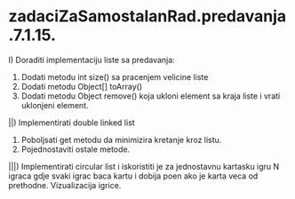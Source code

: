 # zadaciZaSamostalanRad.predavanja.7.1.15.
I) Doraditi implementaciju liste sa predavanja:
1. Dodati metodu int size() sa pracenjem velicine liste
2. Dodati metodu Object[] toArray()
3. Dodati metodu Object remove() koja ukloni element sa kraja liste i vrati uklonjeni element.

||) Implementirati double linked list
1. Poboljsati get metodu da minimizira kretanje kroz listu.
2. Pojednostaviti ostale metode.

|||) Implementirati circular list i iskoristiti je za jednostavnu kartasku igru N igraca gdje svaki igrac baca kartu i dobija poen ako je karta veca od prethodne. Vizualizacija igrice.
